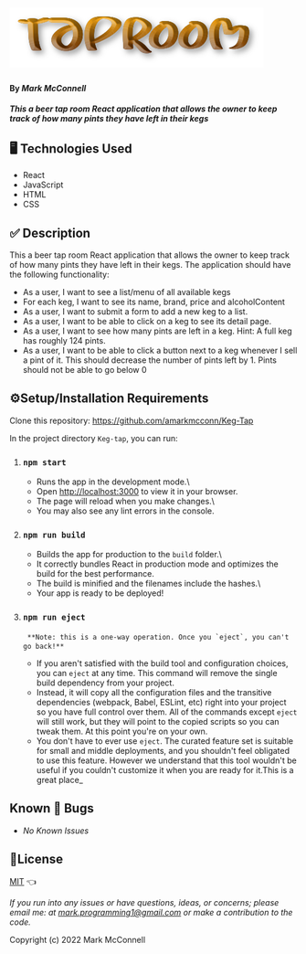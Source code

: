 # _![alt text](/src/img/logo.png)_

#### By _Mark McConnell_

#### _This a beer tap room React application that allows the owner to keep track of how many pints they have left in their kegs_

## 🖥️ Technologies Used

* React
* JavaScript
* HTML
* CSS

## ✅ Description

This a beer tap room React application that allows the owner to keep track of how many pints they have left in their kegs. The application should have the following functionality:

* As a user, I want to see a list/menu of all available kegs
* For each keg, I want to see its name, brand, price and alcoholContent
* As a user, I want to submit a form to add a new keg to a list.
* As a user, I want to be able to click on a keg to see its detail page.
* As a user, I want to see how many pints are left in a keg. Hint: A full keg has roughly 124 pints.
* As a user, I want to be able to click a button next to a keg whenever I sell a pint of it. This should decrease the number of pints left by 1. Pints should not be able to go below 0

## ⚙️Setup/Installation Requirements

Clone this repository: <https://github.com/amarkmcconn/Keg-Tap>

In the project directory `Keg-tap`, you can run:

1. ### `npm start`

    * Runs the app in the development mode.\
    * Open [http://localhost:3000](http://localhost:3000) to view it in your browser.
    * The page will reload when you make changes.\
    * You may also see any lint errors in the console.

2. ### `npm run build`

    * Builds the app for production to the `build` folder.\
    * It correctly bundles React in production mode and optimizes the build for the best performance.
    * The build is minified and the filenames include the hashes.\
    * Your app is ready to be deployed!

3. ### `npm run eject`

        **Note: this is a one-way operation. Once you `eject`, you can't go back!**
    * If you aren't satisfied with the build tool and configuration choices, you can `eject` at any time. This command will remove the single build dependency from your project.
    * Instead, it will copy all the configuration files and the transitive dependencies (webpack, Babel, ESLint, etc) right into your project so you have full control over them. All of the commands except `eject` will still work, but they will point to the copied scripts so you can tweak them. At this point you're on your own.
    * You don't have to ever use `eject`. The curated feature set is suitable for small and middle deployments, and you shouldn't feel obligated to use this feature. However we understand that this tool wouldn't be useful if you couldn't customize it when you are ready for it.This is a great place_

## Known 🐛 Bugs

* _No Known Issues_

## 🎫License

[MIT](LICENSE) 👈

_If you run into any issues or have questions, ideas, or concerns;  please email me: at mark.programming1@gmail.com or make a contribution to the code._

Copyright (c) 2022 Mark McConnell
